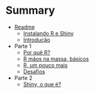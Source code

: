 # Summary

  * [Readme](README.md)
    * [Instalando R e Shiny](InstalandoR.md)
    * [Introdução](Introdução.md)
  * Parte 1
    * [Por quê R?](pqR.md)
    * [R mãos na massa, básicos](massaR.md)
    * [R, um pouco mais](Rmais.md)
    * [Desafios](Rdesafios.md)
  * Parte 2
    * [Shiny, o que é?](IntroShiny.md)

